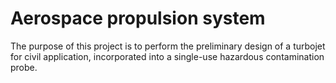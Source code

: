 # Aerospace propulsion system

The purpose of this project is to perform the preliminary design of a turbojet for civil application, 
incorporated into a single-use hazardous contamination probe.
